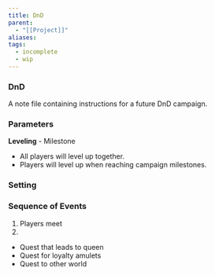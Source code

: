```yaml
---
title: DnD
parent:
  - "[[Project]]"
aliases: 
tags:
  - incomplete
  - wip
---
```

### DnD
A note file containing instructions for a future DnD campaign.
### Parameters
**Leveling** - Milestone
- All players will level up together.
- Players will level up when reaching campaign milestones.
### Setting
### Sequence of Events
1. Players meet
2. 
- Quest that leads to queen
- Quest for loyalty amulets
- Quest to other world